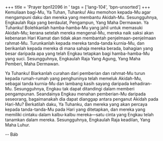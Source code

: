 +++
title = 'Prayer bpn12096 in '
tags = ['lang-104', 'bpn-unsorted']
+++
Kemuliaan bagi-Mu, Ya Tuhan, Tuhanku! Aku memohon kepada-Mu agar mengampuni daku dan mereka yang membantu Akidah-Mu. Sesungguhnya, Engkaulah Raja yang berdaulat, Pengampun, Yang Maha Dermawan. Ya Tuhanku! Bolehkanlah hamba-hamba-Mu yang jahil untuk memasuki Akidah-Mu; kerana setelah mereka mengenal-Mu, mereka naik saksi akan kebenaran Hari Kiamat dan tidak akan membantah penjelmaan-penjelmaan rahmat-Mu. Turunkanlah kepada mereka tanda-tanda kurnia-Mu, dan berikanlah kepada mereka di mana sahaja mereka berada, bahagian yang besar daripada apa yang telah Engkau tetapkan bagi hamba-hamba-Mu yang suci. Sesungguhnya, Engkaulah Raja Yang Agung, Yang Maha Pemberi, Maha Dermawan.

Ya Tuhanku! Biarkanlah curahan dari pemberian dan rahmat-Mu turun kepada rumah-rumah yang penghuninya telah memeluk Akidah-Mu, sebagai tanda kurnia-Mu dan lambang kasih sayang daripada kehadiran-Mu. Sesungguhnya, Engkau tak dapat ditandingi dalam memberi pengampunan. Seandainya Engkau menahan pemberian-Mu daripada seseorang, bagaimanakah dia dapat dianggap antara penganut Akidah pada Hari-Mu? Berkatilah daku, Ya Tuhanku, dan mereka yang akan percaya kepada tanda-tanda-Mu pada Hari yang ditetapkan, dan mereka yang memiliki cintaku dalam kalbu-kalbu mereka—satu cinta yang Engkau telah tanamkan dalam mereka. Sesungguhnya, Engkaulah Raja keadilan, Yang Maha Luhur.

-- Báb
